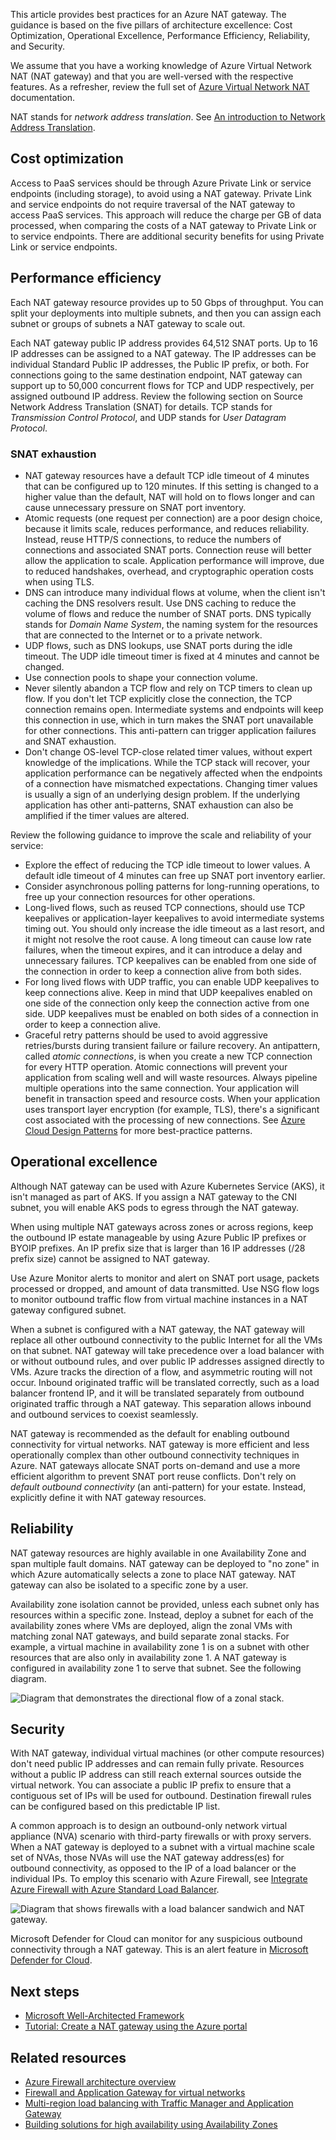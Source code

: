 This article provides best practices for an Azure NAT gateway. The guidance is based on the five pillars of architecture excellence: Cost Optimization, Operational Excellence, Performance Efficiency, Reliability, and Security.

We assume that you have a working knowledge of Azure Virtual Network NAT (NAT gateway) and that you are well-versed with the respective features. As a refresher, review the full set of [Azure Virtual Network NAT](/azure/virtual-network/nat-gateway) documentation.

NAT stands for *network address translation*. See [An introduction to Network Address Translation](/azure/rtos/netx-duo/netx-duo-nat/chapter1).

## Cost optimization

Access to PaaS services should be through Azure Private Link or service endpoints (including storage), to avoid using a NAT gateway. Private Link and service endpoints do not require traversal of the NAT gateway to access PaaS services. This approach will reduce the charge per GB of data processed, when comparing the costs of a NAT gateway to Private Link or to service endpoints. There are additional security benefits for using Private Link or service endpoints.

## Performance efficiency

Each NAT gateway resource provides up to 50 Gbps of throughput. You can split your deployments into multiple subnets, and then you can assign each subnet or groups of subnets a NAT gateway to scale out.

Each NAT gateway public IP address provides 64,512 SNAT ports. Up to 16 IP addresses can be assigned to a NAT gateway. The IP addresses can be individual Standard Public IP addresses, the Public IP prefix, or both. For connections going to the same destination endpoint, NAT gateway can support up to 50,000 concurrent flows for TCP and UDP respectively, per assigned outbound IP address. Review the following section on Source Network Address Translation (SNAT) for details. TCP stands for *Transmission Control Protocol*, and UDP stands for *User Datagram Protocol*.

### SNAT exhaustion

- NAT gateway resources have a default TCP idle timeout of 4 minutes that can be configured up to 120 minutes. If this setting is changed to a higher value than the default, NAT will hold on to flows longer and can cause unnecessary pressure on SNAT port inventory.
- Atomic requests (one request per connection) are a poor design choice, because it limits scale, reduces performance, and reduces reliability. Instead, reuse HTTP/S connections, to reduce the numbers of connections and associated SNAT ports. Connection reuse will better allow the application to scale. Application performance will improve, due to reduced handshakes, overhead, and cryptographic operation costs when using TLS.
- DNS can introduce many individual flows at volume, when the client isn't caching the DNS resolvers result. Use DNS caching to reduce the volume of flows and reduce the number of SNAT ports. DNS typically stands for *Domain Name System*, the naming system for the resources that are connected to the Internet or to a private network.
- UDP flows, such as DNS lookups, use SNAT ports during the idle timeout. The UDP idle timeout timer is fixed at 4 minutes and cannot be changed.
- Use connection pools to shape your connection volume.
- Never silently abandon a TCP flow and rely on TCP timers to clean up flow. If you don't let TCP explicitly close the connection, the TCP connection remains open. Intermediate systems and endpoints will keep this connection in use, which in turn makes the SNAT port unavailable for other connections. This anti-pattern can trigger application failures and SNAT exhaustion.
- Don't change OS-level TCP-close related timer values, without expert knowledge of the implications. While the TCP stack will recover, your application performance can be negatively affected when the endpoints of a connection have mismatched expectations. Changing timer values is usually a sign of an underlying design problem. If the underlying application has other anti-patterns, SNAT exhaustion can also be amplified if the timer values are altered.

Review the following guidance to improve the scale and reliability of your service:

- Explore the effect of reducing the TCP idle timeout to lower values. A default idle timeout of 4 minutes can free up SNAT port inventory earlier.
- Consider asynchronous polling patterns for long-running operations, to free up your connection resources for other operations.
- Long-lived flows, such as reused TCP connections, should use TCP keepalives or application-layer keepalives to avoid intermediate systems timing out. You should only increase the idle timeout as a last resort, and it might not resolve the root cause. A long timeout can cause low rate failures, when the timeout expires, and it can introduce a delay and unnecessary failures. TCP keepalives can be enabled from one side of the connection in order to keep a connection alive from both sides.
- For long lived flows with UDP traffic, you can enable UDP keepalives to keep connections alive. Keep in mind that UDP keepalives enabled on one side of the connection only keep the connection active from one side. UDP keepalives must be enabled on both sides of a connection in order to keep a connection alive.
- Graceful retry patterns should be used to avoid aggressive retries/bursts during transient failure or failure recovery. An antipattern, called *atomic connections*, is when you create a new TCP connection for every HTTP operation. Atomic connections will prevent your application from scaling well and will waste resources. Always pipeline multiple operations into the same connection. Your application will benefit in transaction speed and resource costs. When your application uses transport layer encryption (for example, TLS), there's a significant cost associated with the processing of new connections. See [Azure Cloud Design Patterns](/azure/architecture/patterns) for more best-practice patterns.

## Operational excellence

Although NAT gateway can be used with Azure Kubernetes Service (AKS), it isn't managed as part of AKS. If you assign a NAT gateway to the CNI subnet, you will enable AKS pods to egress through the NAT gateway.

When using multiple NAT gateways across zones or across regions, keep the outbound IP estate manageable by using Azure Public IP prefixes or BYOIP prefixes. An IP prefix size that is larger than 16 IP addresses (/28 prefix size) cannot be assigned to NAT gateway. 

Use Azure Monitor alerts to monitor and alert on SNAT port usage, packets processed or dropped, and amount of data transmitted. Use NSG flow logs to monitor outbound traffic flow from virtual machine instances in a NAT gateway configured subnet.

When a subnet is configured with a NAT gateway, the NAT gateway will replace all other outbound connectivity to the public Internet for all the VMs on that subnet. NAT gateway will take precedence over a load balancer with or without outbound rules, and over public IP addresses assigned directly to VMs. Azure tracks the direction of a flow, and asymmetric routing will not occur. Inbound originated traffic will be translated correctly, such as a load balancer frontend IP, and it will be translated separately from outbound originated traffic through a NAT gateway. This separation allows inbound and outbound services to coexist seamlessly.

NAT gateway is recommended as the default for enabling outbound connectivity for virtual networks. NAT gateway is more efficient and less operationally complex than other outbound connectivity techniques in Azure. NAT gateways allocate SNAT ports on-demand and use a more efficient algorithm to prevent SNAT port reuse conflicts. Don't rely on *default outbound connectivity* (an anti-pattern) for your estate. Instead, explicitly define it with NAT gateway resources.

## Reliability

NAT gateway resources are highly available in one Availability Zone and span multiple fault domains. NAT gateway can be deployed to "no zone" in which Azure automatically selects a zone to place NAT gateway. NAT gateway can also be isolated to a specific zone by a user.

Availability zone isolation cannot be provided, unless each subnet only has resources within a specific zone. Instead, deploy a subnet for each of the availability zones where VMs are deployed, align the zonal VMs with matching zonal NAT gateways, and build separate zonal stacks.  For example, a virtual machine in availability zone 1 is on a subnet with other resources that are also only in availability zone 1. A NAT gateway is configured in availability zone 1 to serve that subnet. See the following diagram.

![Diagram that demonstrates the directional flow of a zonal stack.](./images/az-directions.png)

## Security

With NAT gateway, individual virtual machines (or other compute resources) don't need public IP addresses and can remain fully private. Resources without a public IP address can still reach external sources outside the virtual network. You can associate a public IP prefix to ensure that a contiguous set of IPs will be used for outbound. Destination firewall rules can be configured based on this predictable IP list.

A common approach is to design an outbound-only network virtual appliance (NVA) scenario with third-party firewalls or with proxy servers. When a NAT gateway is deployed to a subnet with a virtual machine scale set of NVAs, those NVAs will use the NAT gateway address(es) for outbound connectivity, as opposed to the IP of a load balancer or the individual IPs. To employ this scenario with Azure Firewall, see [Integrate Azure Firewall with Azure Standard Load Balancer](/azure/firewall/integrate-lb).

![Diagram that shows firewalls with a load balancer sandwich and NAT gateway.](./images/natgw-fw-vmss.svg)

Microsoft Defender for Cloud can monitor for any suspicious outbound connectivity through a NAT gateway. This is an alert feature in [Microsoft Defender for Cloud](/azure/security-center).

## Next steps

- [Microsoft Well-Architected Framework](/azure/architecture/framework)
- [Tutorial: Create a NAT gateway using the Azure portal](/azure/virtual-network/nat-gateway/quickstart-create-nat-gateway-portal)

## Related resources

- [Azure Firewall architecture overview](/azure/architecture/example-scenario/firewalls)
- [Firewall and Application Gateway for virtual networks](/azure/architecture/example-scenario/gateway/firewall-application-gateway)
- [Multi-region load balancing with Traffic Manager and Application Gateway](/azure/architecture/high-availability/reference-architecture-traffic-manager-application-gateway)
- [Building solutions for high availability using Availability Zones](/azure/architecture/high-availability/building-solutions-for-high-availability)

